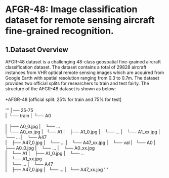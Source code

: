 # AFGR-48: Image classification dataset for remote sensing aircraft fine-grained recognition.
## 1.Dataset Overview 
AFGR-48 dataset is a challenging 48-class geospatial fine-grained aircraft classification dataset. The dataset contains a total of 29828 aircraft instances from VHR optical remote sensing images which are acquired from Google Earth with spatial resolution ranging from 0.3 to 0.7m. The dataset provides two official splits for researchers to train and test fairly. The structure of the AFGR-48 dataset is shown as below: <br>  
*AFGR-48 [official split: 25% for train and 75% for test] <br>  
'''
| ── 25-75  
|    └── train
|        └── A0 <br>  
|            ├── A0_0.jpg
|            └── ...  
|          └── A0_xx.jpg 
|       └── A1
|            ├── A1_0.jpg
|            └── ... 
|            └── A1_xx.jpg 
|        └── ...
|        └── A47  
|            ├── A47_0.jpg
|            └── ...
|            └── A47_xx.jpg
|    └── val
|       └── A0
|           ├── A0_0.jpg 
|            └── ... 
|            └── A0_xx.jpg  
|        └── A1 
|            ├── A1_0.jpg
|            └── ...  
|            └── A1_xx.jpg  
|        └── ... 
|        └── A47  
|            ├── A47_0.jpg 
|           └── ...
|           └── A47_xx.jpg 
'''
